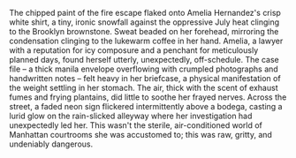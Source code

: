 The chipped paint of the fire escape flaked onto Amelia Hernandez's crisp white shirt, a tiny, ironic snowfall against the oppressive July heat clinging to the Brooklyn brownstone.  Sweat beaded on her forehead, mirroring the condensation clinging to the lukewarm coffee in her hand.  Amelia, a lawyer with a reputation for icy composure and a penchant for meticulously planned days, found herself utterly, unexpectedly, off-schedule.  The case file – a thick manila envelope overflowing with crumpled photographs and handwritten notes – felt heavy in her briefcase, a physical manifestation of the weight settling in her stomach.  The air, thick with the scent of exhaust fumes and frying plantains, did little to soothe her frayed nerves.  Across the street, a faded neon sign flickered intermittently above a bodega, casting a lurid glow on the rain-slicked alleyway where her investigation had unexpectedly led her.  This wasn't the sterile, air-conditioned world of Manhattan courtrooms she was accustomed to; this was raw, gritty, and undeniably dangerous.
